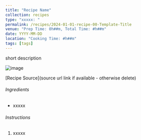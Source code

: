 ```yaml
---
title: "Recipe Name"
collection: recipes
type: "xxxxx: "
permalink: /recipes/2024-01-01-recipe-00-Template-Title
venue: "Prep Time: 0h##m, Total Time: #h##m"
date: YYYY-MM-DD
location: "Cooking Time: #h##m"
tags: [tags]
---
```


short description

![image](/images/filename.jpg)

[Recipe Source](source url link if available - otherwise delete)

###### Ingredients

- xxxxx

###### Instructions

1. xxxxx
